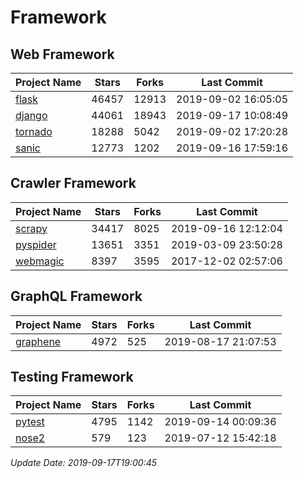 # Framework

## Web Framework

| Project Name | Stars | Forks | Last Commit |
| ------------ | ----- | ----- | ----------- |
| [flask](https://github.com/pallets/flask) | 46457 | 12913 | 2019-09-02 16:05:05 |
| [django](https://github.com/django/django) | 44061 | 18943 | 2019-09-17 10:08:49 |
| [tornado](https://github.com/tornadoweb/tornado) | 18288 | 5042 | 2019-09-02 17:20:28 |
| [sanic](https://github.com/huge-success/sanic) | 12773 | 1202 | 2019-09-16 17:59:16 |

## Crawler Framework

| Project Name | Stars | Forks | Last Commit |
| ------------ | ----- | ----- | ----------- |
| [scrapy](https://github.com/scrapy/scrapy) | 34417 | 8025 | 2019-09-16 12:12:04 |
| [pyspider](https://github.com/binux/pyspider) | 13651 | 3351 | 2019-03-09 23:50:28 |
| [webmagic](https://github.com/code4craft/webmagic) | 8397 | 3595 | 2017-12-02 02:57:06 |

## GraphQL Framework

| Project Name | Stars | Forks | Last Commit |
| ------------ | ----- | ----- | ----------- |
| [graphene](https://github.com/graphql-python/graphene) | 4972 | 525 | 2019-08-17 21:07:53 |

## Testing Framework

| Project Name | Stars | Forks | Last Commit |
| ------------ | ----- | ----- | ----------- |
| [pytest](https://github.com/pytest-dev/pytest) | 4795 | 1142 | 2019-09-14 00:09:36 |
| [nose2](https://github.com/nose-devs/nose2) | 579 | 123 | 2019-07-12 15:42:18 |

*Update Date: 2019-09-17T19:00:45*